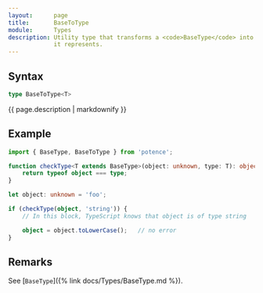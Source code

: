 ```yaml
---
layout:      page
title:       BaseToType
module:      Types
description: Utility type that transforms a <code>BaseType</code> into the type
             it represents.
---
```

## Syntax

```ts
type BaseToType<T>
```

<div class="description">{{ page.description | markdownify }}</div>

## Example

```ts
import { BaseType, BaseToType } from 'potence';

function checkType<T extends BaseType>(object: unknown, type: T): object is BaseToType<T> {
    return typeof object === type;
}

let object: unknown = 'foo';

if (checkType(object, 'string')) {
    // In this block, TypeScript knows that object is of type string

    object = object.toLowerCase();   // no error
}
```

## Remarks

See [`BaseType`]({% link docs/Types/BaseType.md %}).
